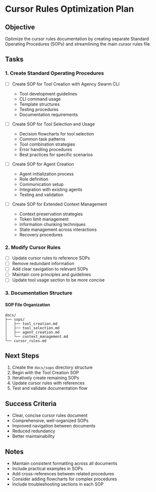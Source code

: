 # Cursor Rules Optimization Plan

## Objective

Optimize the cursor rules documentation by creating separate Standard Operating Procedures (SOPs) and streamlining the main cursor rules file.

## Tasks

### 1. Create Standard Operating Procedures

- [ ] Create SOP for Tool Creation with Agency Swarm CLI

  - Tool development guidelines
  - CLI command usage
  - Template structures
  - Testing procedures
  - Documentation requirements

- [ ] Create SOP for Tool Selection and Usage

  - Decision flowcharts for tool selection
  - Common task patterns
  - Tool combination strategies
  - Error handling procedures
  - Best practices for specific scenarios

- [ ] Create SOP for Agent Creation

  - Agent initialization process
  - Role definition
  - Communication setup
  - Integration with existing agents
  - Testing and validation

- [ ] Create SOP for Extended Context Management
  - Context preservation strategies
  - Token limit management
  - Information chunking techniques
  - State management across interactions
  - Recovery procedures

### 2. Modify Cursor Rules

- [ ] Update cursor rules to reference SOPs
- [ ] Remove redundant information
- [ ] Add clear navigation to relevant SOPs
- [ ] Maintain core principles and guidelines
- [ ] Update tool usage section to be more concise

### 3. Documentation Structure

#### SOP File Organization

```
docs/
├── sops/
│   ├── tool_creation.md
│   ├── tool_selection.md
│   ├── agent_creation.md
│   └── context_management.md
└── cursor_rules.md
```

## Next Steps

1. Create the `docs/sops` directory structure
2. Begin with the Tool Creation SOP
3. Iteratively create remaining SOPs
4. Update cursor rules with references
5. Test and validate documentation flow

## Success Criteria

- Clear, concise cursor rules document
- Comprehensive, well-organized SOPs
- Improved navigation between documents
- Reduced redundancy
- Better maintainability

## Notes

- Maintain consistent formatting across all documents
- Include practical examples in SOPs
- Add cross-references between related procedures
- Consider adding flowcharts for complex procedures
- Include troubleshooting sections in each SOP
